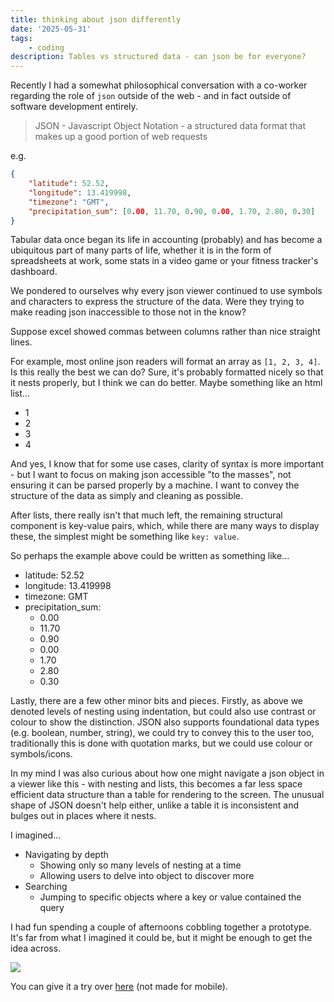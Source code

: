 ```yaml
--- 
title: thinking about json differently
date: '2025-05-31'
tags: 
    - coding
description: Tables vs structured data - can json be for everyone?
---
```


Recently I had a somewhat philosophical conversation with a co-worker regarding the role of `json` outside of the web - and in fact outside of software development entirely.

> JSON - Javascript Object Notation - a structured data format that makes up a good portion of web requests

e.g.

```json
{
    "latitude": 52.52,
    "longitude": 13.419998,
    "timezone": "GMT",
    "precipitation_sum": [0.00, 11.70, 0.90, 0.00, 1.70, 2.80, 0.30]
}
```

Tabular data once began its life in accounting (probably) and has become a ubiquitous part of many parts of life, whether it is in the form of spreadsheets at work, some stats in a video game or your fitness tracker's dashboard.

We pondered to ourselves why every json viewer continued to use symbols and characters to express the structure of the data. Were they trying to make reading json inaccessible to those not in the know?

Suppose excel showed commas between columns rather than nice straight lines.

For example, most online json readers will format an array as `[1, 2, 3, 4]`. Is this really the best we can do? Sure, it's probably formatted nicely so that it nests properly, but I think we can do better. Maybe something like an html list...

- 1
- 2
- 3
- 4

And yes, I know that for some use cases, clarity of syntax is more important - but I want to focus on making json accessible "to the masses", not ensuring it can be parsed properly by a machine. I want to convey the structure of the data as simply and cleaning as possible.

After lists, there really isn't that much left, the remaining structural component is key-value pairs, which, while there are many ways to display these, the simplest might be something like `key: value`. 

So perhaps the example above could be written as something like...

- latitude: 52.52
- longitude: 13.419998
- timezone: GMT
- precipitation_sum:
  - 0.00
  - 11.70
  - 0.90
  - 0.00
  - 1.70
  - 2.80
  - 0.30

Lastly, there are a few other minor bits and pieces. Firstly, as above we denoted levels of nesting using indentation, but could also use contrast or colour to show the distinction. JSON also supports foundational data types (e.g. boolean, number, string), we could try to convey this to the user too, traditionally this is done with quotation marks, but we could use colour or symbols/icons.

In my mind I was also curious about how one might navigate a json object in a viewer like this - with nesting and lists, this becomes a far less space efficient data structure than a table for rendering to the screen. The unusual shape of JSON doesn't help either, unlike a table it is inconsistent and bulges out in places where it nests.

I imagined...

- Navigating by depth
    - Showing only so many levels of nesting at a time
    - Allowing users to delve into object to discover more
- Searching
    - Jumping to specific objects where a key or value contained the query

I had fun spending a couple of afternoons cobbling together a prototype. It's far from what I imagined it could be, but it might be enough to get the idea across.

![](/img/jsonless.png)

You can give it a try over [here](https://jsonless.netlify.app/) (not made for mobile).